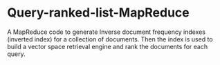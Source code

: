 # Query-ranked-list-MapReduce

A MapReduce code to generate Inverse document frequency indexes (inverted index) for a collection of documents.
Then the index is used to build a vector space retrieval engine and rank the documents for each query.
